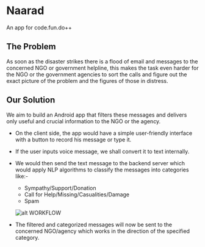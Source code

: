 # Naarad
An app for code.fun.do++

## The Problem
As soon as the disaster strikes there is a flood of email and messages to the concerned NGO or government helpline, this makes the task even harder for the NGO or the government agencies to sort the calls and figure out the exact picture of the problem and the figures of those in distress.

## Our Solution
We aim to build an Android app that filters these messages and delivers only useful and crucial information to the NGO or the agency. 
  * On the client side, the app would have a simple user-friendly interface with a button to record his message or type it. 
  * If the user inputs voice message, we shall convert it to text internally. 
  * We would then send the text message to the backend server which would apply NLP algorithms to classify the messages into     categories like:-
    * Sympathy/Support/Donation
    * Call for Help/Missing/Casualities/Damage
    * Spam
    
    ![alt WORKFLOW](https://github.com/rsdel2007/Naarad/blob/master/Images/Workflow.jpeg)
    
    
  * The filtered and categorized messages will now be sent to the concerned NGO/agency which works in the direction of the       specified category.


